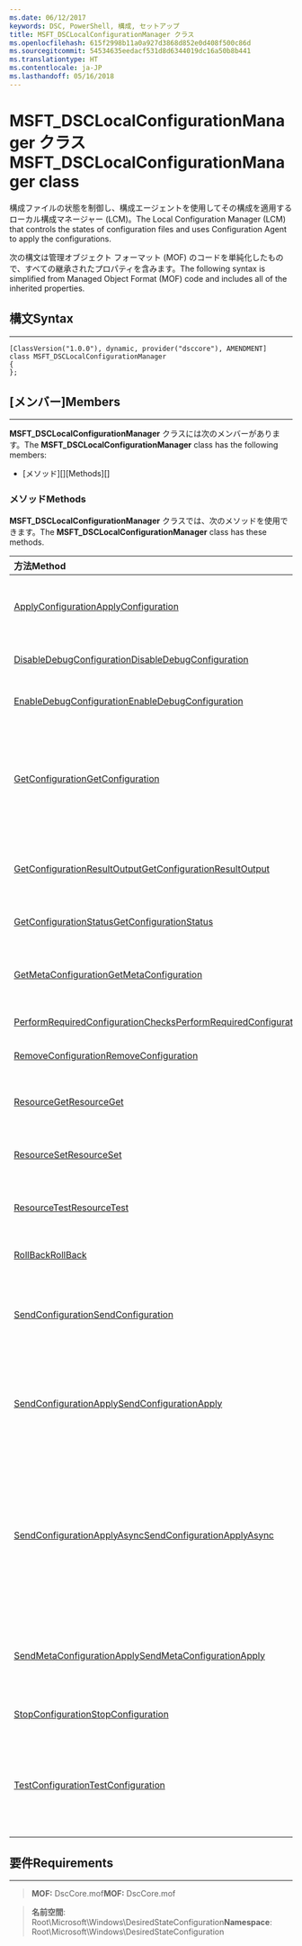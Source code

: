 ```yaml
---
ms.date: 06/12/2017
keywords: DSC, PowerShell, 構成, セットアップ
title: MSFT_DSCLocalConfigurationManager クラス
ms.openlocfilehash: 615f2998b11a0a927d3868d852e0d408f500c86d
ms.sourcegitcommit: 54534635eedacf531d8d6344019dc16a50b8b441
ms.translationtype: HT
ms.contentlocale: ja-JP
ms.lasthandoff: 05/16/2018
---
```

# <a name="msftdsclocalconfigurationmanager-class"></a><span data-ttu-id="bfd13-103">MSFT_DSCLocalConfigurationManager クラス</span><span class="sxs-lookup"><span data-stu-id="bfd13-103">MSFT_DSCLocalConfigurationManager class</span></span>

<span data-ttu-id="bfd13-104">構成ファイルの状態を制御し、構成エージェントを使用してその構成を適用するローカル構成マネージャー (LCM)。</span><span class="sxs-lookup"><span data-stu-id="bfd13-104">The Local Configuration Manager (LCM) that controls the states of configuration files and uses Configuration Agent to apply the configurations.</span></span>

<span data-ttu-id="bfd13-105">次の構文は管理オブジェクト フォーマット (MOF) のコードを単純化したもので、すべての継承されたプロパティを含みます。</span><span class="sxs-lookup"><span data-stu-id="bfd13-105">The following syntax is simplified from Managed Object Format (MOF) code and includes all of the inherited properties.</span></span>

## <a name="syntax"></a><span data-ttu-id="bfd13-106">構文</span><span class="sxs-lookup"><span data-stu-id="bfd13-106">Syntax</span></span>
------

``` syntax
[ClassVersion("1.0.0"), dynamic, provider("dsccore"), AMENDMENT]
class MSFT_DSCLocalConfigurationManager
{
};
```

## <a name="members"></a><span data-ttu-id="bfd13-107">[メンバー]</span><span class="sxs-lookup"><span data-stu-id="bfd13-107">Members</span></span>
-------

<span data-ttu-id="bfd13-108">**MSFT_DSCLocalConfigurationManager** クラスには次のメンバーがあります。</span><span class="sxs-lookup"><span data-stu-id="bfd13-108">The **MSFT_DSCLocalConfigurationManager** class has the following members:</span></span>

-   <span data-ttu-id="bfd13-109">[メソッド][]</span><span class="sxs-lookup"><span data-stu-id="bfd13-109">[Methods][]</span></span>

### <a name="methods"></a><span data-ttu-id="bfd13-110">メソッド</span><span class="sxs-lookup"><span data-stu-id="bfd13-110">Methods</span></span>

<span data-ttu-id="bfd13-111">**MSFT_DSCLocalConfigurationManager** クラスでは、次のメソッドを使用できます。</span><span class="sxs-lookup"><span data-stu-id="bfd13-111">The **MSFT_DSCLocalConfigurationManager** class has these methods.</span></span>

|<span data-ttu-id="bfd13-112">方法</span><span class="sxs-lookup"><span data-stu-id="bfd13-112">Method</span></span> |<span data-ttu-id="bfd13-113">説明</span><span class="sxs-lookup"><span data-stu-id="bfd13-113">Description</span></span> |
|:--- |:---|
| [<span data-ttu-id="bfd13-114">ApplyConfiguration</span><span class="sxs-lookup"><span data-stu-id="bfd13-114">ApplyConfiguration</span></span>](msft-dsclocalconfigurationmanager-applyconfiguration.md)| <span data-ttu-id="bfd13-115">構成エージェントを使用して、保留中の構成を適用します。</span><span class="sxs-lookup"><span data-stu-id="bfd13-115">Uses the Configuration Agent to apply the configuration that is pending.</span></span>|
| [<span data-ttu-id="bfd13-116">DisableDebugConfiguration</span><span class="sxs-lookup"><span data-stu-id="bfd13-116">DisableDebugConfiguration</span></span>](msft-dsclocalconfigurationmanager-disabledebugconfiguration.md)| <span data-ttu-id="bfd13-117">DSC リソースのデバッグを無効にします。</span><span class="sxs-lookup"><span data-stu-id="bfd13-117">Disables DSC resource debugging.</span></span>|
| [<span data-ttu-id="bfd13-118">EnableDebugConfiguration</span><span class="sxs-lookup"><span data-stu-id="bfd13-118">EnableDebugConfiguration</span></span>](msft-dsclocalconfigurationmanager-enabledebugconfiguration.md)| <span data-ttu-id="bfd13-119">DSC リソースのデバッグを有効にします。</span><span class="sxs-lookup"><span data-stu-id="bfd13-119">Enables DSC resource debugging.</span></span>|
| [<span data-ttu-id="bfd13-120">GetConfiguration</span><span class="sxs-lookup"><span data-stu-id="bfd13-120">GetConfiguration</span></span>](msft-dsclocalconfigurationmanager-getconfiguration.md)| <span data-ttu-id="bfd13-121">構成ドキュメントを管理ノードに送信し、構成エージェントの **Get** メソッドを使用して構成を適用します。</span><span class="sxs-lookup"><span data-stu-id="bfd13-121">Sends the configuration document to the managed node and uses the **Get** method of the Configuration Agent to apply the configuration.</span></span>|
| [<span data-ttu-id="bfd13-122">GetConfigurationResultOutput</span><span class="sxs-lookup"><span data-stu-id="bfd13-122">GetConfigurationResultOutput</span></span>](msft-dsclocalconfigurationmanager-getconfigurationresultoutput.md)| <span data-ttu-id="bfd13-123">特定のジョブに関連する構成エージェントの出力を取得します。</span><span class="sxs-lookup"><span data-stu-id="bfd13-123">Gets the Configuration Agent output relating to a specific job.</span></span>|
| [<span data-ttu-id="bfd13-124">GetConfigurationStatus</span><span class="sxs-lookup"><span data-stu-id="bfd13-124">GetConfigurationStatus</span></span>](msft-dsclocalconfigurationmanager-getconfigurationstatus.md)| <span data-ttu-id="bfd13-125">構成状態の履歴を取得します。</span><span class="sxs-lookup"><span data-stu-id="bfd13-125">Get the configuration status history.</span></span>|
| [<span data-ttu-id="bfd13-126">GetMetaConfiguration</span><span class="sxs-lookup"><span data-stu-id="bfd13-126">GetMetaConfiguration</span></span>](msft-dsclocalconfigurationmanager-getmetaconfiguration.md)| <span data-ttu-id="bfd13-127">構成エージェントを制御するために使用する LCM 設定を取得します。</span><span class="sxs-lookup"><span data-stu-id="bfd13-127">Gets the LCM settings that are used to control Configuration Agent.</span></span>|
| [<span data-ttu-id="bfd13-128">PerformRequiredConfigurationChecks</span><span class="sxs-lookup"><span data-stu-id="bfd13-128">PerformRequiredConfigurationChecks</span></span>](msft-dsclocalconfigurationmanager-performrequiredconfigurationchecks.md)| <span data-ttu-id="bfd13-129">整合性チェックを開始します。</span><span class="sxs-lookup"><span data-stu-id="bfd13-129">Starts the consistency check.</span></span>|
| [<span data-ttu-id="bfd13-130">RemoveConfiguration</span><span class="sxs-lookup"><span data-stu-id="bfd13-130">RemoveConfiguration</span></span>](msft-dsclocalconfigurationmanager-removeconfiguration.md)| <span data-ttu-id="bfd13-131">構成ファイルを削除します。</span><span class="sxs-lookup"><span data-stu-id="bfd13-131">Removes the configuration files.</span></span>|
| [<span data-ttu-id="bfd13-132">ResourceGet</span><span class="sxs-lookup"><span data-stu-id="bfd13-132">ResourceGet</span></span>](msft-dsclocalconfigurationmanager-resourceget.md)| <span data-ttu-id="bfd13-133">DSC リソースの **Get** メソッドを直接呼び出します。</span><span class="sxs-lookup"><span data-stu-id="bfd13-133">Directly calls the **Get** method of a DSC resource.</span></span>|
| [<span data-ttu-id="bfd13-134">ResourceSet</span><span class="sxs-lookup"><span data-stu-id="bfd13-134">ResourceSet</span></span>](msft-dsclocalconfigurationmanager-resourceset.md)| <span data-ttu-id="bfd13-135">DSC リソースの **Set** メソッドを直接呼び出します。</span><span class="sxs-lookup"><span data-stu-id="bfd13-135">Directly calls the **Set** method of a DSC resource.</span></span>|
| [<span data-ttu-id="bfd13-136">ResourceTest</span><span class="sxs-lookup"><span data-stu-id="bfd13-136">ResourceTest</span></span>](msft-dsclocalconfigurationmanager-resourcetest.md)| <span data-ttu-id="bfd13-137">DSC リソースの **Test** メソッドを直接呼び出します。</span><span class="sxs-lookup"><span data-stu-id="bfd13-137">Directly calls the **Test** method of a DSC resource.</span></span>|
| [<span data-ttu-id="bfd13-138">RollBack</span><span class="sxs-lookup"><span data-stu-id="bfd13-138">RollBack</span></span>](msft-dsclocalconfigurationmanager-rollback.md)| <span data-ttu-id="bfd13-139">以前の構成にロールバックします。</span><span class="sxs-lookup"><span data-stu-id="bfd13-139">Rolls back to a previous configuration.</span></span>|
| [<span data-ttu-id="bfd13-140">SendConfiguration</span><span class="sxs-lookup"><span data-stu-id="bfd13-140">SendConfiguration</span></span>](msft-dsclocalconfigurationmanager-sendconfiguration.md)| <span data-ttu-id="bfd13-141">構成ドキュメントを管理ノードに送信し、保留中の変更として保存します。</span><span class="sxs-lookup"><span data-stu-id="bfd13-141">Sends the configuration document to the managed node and saves it as a pending change.</span></span>|
| [<span data-ttu-id="bfd13-142">SendConfigurationApply</span><span class="sxs-lookup"><span data-stu-id="bfd13-142">SendConfigurationApply</span></span>](msft-dsclocalconfigurationmanager-sendconfigurationapply.md)| <span data-ttu-id="bfd13-143">構成ドキュメントを管理ノードに送信し、構成エージェントを使用して構成を適用します。</span><span class="sxs-lookup"><span data-stu-id="bfd13-143">Sends the configuration document to the managed node and uses the Configuration Agent to apply the configuration.</span></span>|
| [<span data-ttu-id="bfd13-144">SendConfigurationApplyAsync</span><span class="sxs-lookup"><span data-stu-id="bfd13-144">SendConfigurationApplyAsync</span></span>](msft-dsclocalconfigurationmanager-sendconfigurationapplyasync.md)| <span data-ttu-id="bfd13-145">構成ドキュメントを管理ノードに送信し、構成エージェントの使用を開始して構成を適用します。</span><span class="sxs-lookup"><span data-stu-id="bfd13-145">Send the configuration document to the managed node and start using the Configuration Agent to apply the configuration.</span></span> <span data-ttu-id="bfd13-146">GetConfigurationResultOutput を使用して、結果の出力を取得します。</span><span class="sxs-lookup"><span data-stu-id="bfd13-146">Use GetConfigurationResultOutput to retrieve result output.</span></span>|
| [<span data-ttu-id="bfd13-147">SendMetaConfigurationApply</span><span class="sxs-lookup"><span data-stu-id="bfd13-147">SendMetaConfigurationApply</span></span>](msft-dsclocalconfigurationmanager-sendmetaconfigurationapply.md)| <span data-ttu-id="bfd13-148">構成エージェントを制御するために使用する LCM の設定を設定します。</span><span class="sxs-lookup"><span data-stu-id="bfd13-148">Sets the LCM settings that are used to control the Configuration Agent.</span></span>|
| [<span data-ttu-id="bfd13-149">StopConfiguration</span><span class="sxs-lookup"><span data-stu-id="bfd13-149">StopConfiguration</span></span>](msft-dsclocalconfigurationmanager-stopconfiguration.md)| <span data-ttu-id="bfd13-150">進行中の構成を停止します。</span><span class="sxs-lookup"><span data-stu-id="bfd13-150">Stops the configuration that is in progress.</span></span>|
| [<span data-ttu-id="bfd13-151">TestConfiguration</span><span class="sxs-lookup"><span data-stu-id="bfd13-151">TestConfiguration</span></span>](msft-dsclocalconfigurationmanager-testconfiguration.md)| <span data-ttu-id="bfd13-152">構成ドキュメントを管理ノードに送信し、そのドキュメントに対して現在の構成を検証します。</span><span class="sxs-lookup"><span data-stu-id="bfd13-152">Sends the configuration document to the managed node and verifies the current configuration against the document.</span></span>|





## <a name="requirements"></a><span data-ttu-id="bfd13-153">要件</span><span class="sxs-lookup"><span data-stu-id="bfd13-153">Requirements</span></span>
------------
><span data-ttu-id="bfd13-154">**MOF:** DscCore.mof</span><span class="sxs-lookup"><span data-stu-id="bfd13-154">**MOF:** DscCore.mof</span></span>

><span data-ttu-id="bfd13-155">**名前空間**: Root\Microsoft\Windows\DesiredStateConfiguration</span><span class="sxs-lookup"><span data-stu-id="bfd13-155">**Namespace**: Root\Microsoft\Windows\DesiredStateConfiguration</span></span>